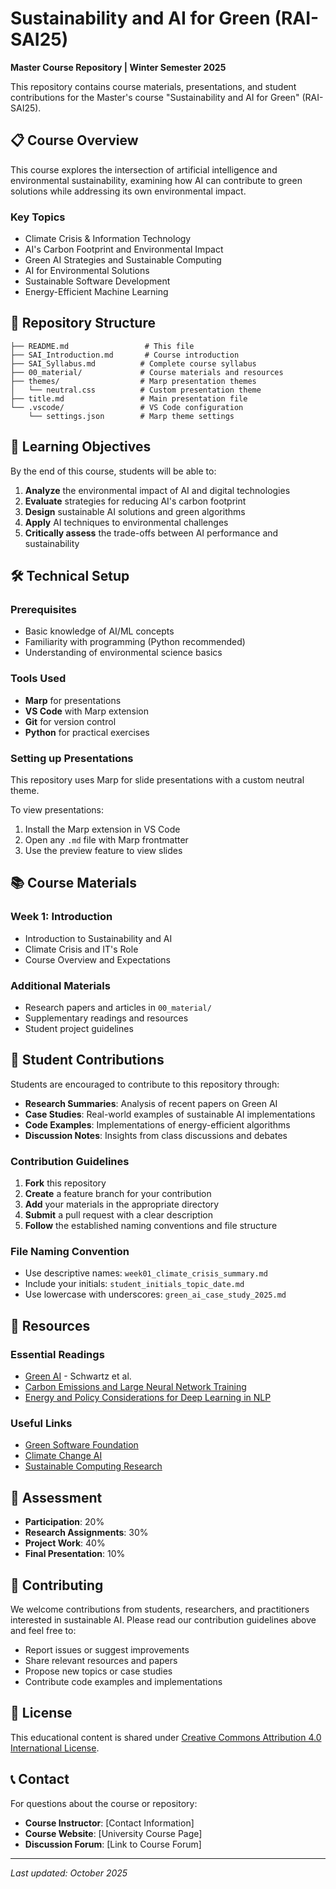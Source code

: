 # Sustainability and AI for Green (RAI-SAI25)

**Master Course Repository | Winter Semester 2025**

This repository contains course materials, presentations, and student contributions for the Master's course "Sustainability and AI for Green" (RAI-SAI25).

## 📋 Course Overview

This course explores the intersection of artificial intelligence and environmental sustainability, examining how AI can contribute to green solutions while addressing its own environmental impact.

### Key Topics
- Climate Crisis & Information Technology
- AI's Carbon Footprint and Environmental Impact
- Green AI Strategies and Sustainable Computing
- AI for Environmental Solutions
- Sustainable Software Development
- Energy-Efficient Machine Learning

## 📁 Repository Structure

```
├── README.md                 # This file
├── SAI_Introduction.md       # Course introduction
├── SAI_Syllabus.md          # Complete course syllabus
├── 00_material/             # Course materials and resources
├── themes/                  # Marp presentation themes
│   └── neutral.css          # Custom presentation theme
├── title.md                 # Main presentation file
└── .vscode/                 # VS Code configuration
    └── settings.json        # Marp theme settings
```

## 🎯 Learning Objectives

By the end of this course, students will be able to:

1. **Analyze** the environmental impact of AI and digital technologies
2. **Evaluate** strategies for reducing AI's carbon footprint
3. **Design** sustainable AI solutions and green algorithms
4. **Apply** AI techniques to environmental challenges
5. **Critically assess** the trade-offs between AI performance and sustainability

## 🛠️ Technical Setup

### Prerequisites
- Basic knowledge of AI/ML concepts
- Familiarity with programming (Python recommended)
- Understanding of environmental science basics

### Tools Used
- **Marp** for presentations
- **VS Code** with Marp extension
- **Git** for version control
- **Python** for practical exercises

### Setting up Presentations
This repository uses Marp for slide presentations with a custom neutral theme.

To view presentations:
1. Install the Marp extension in VS Code
2. Open any `.md` file with Marp frontmatter
3. Use the preview feature to view slides

## 📚 Course Materials

### Week 1: Introduction
- Introduction to Sustainability and AI
- Climate Crisis and IT's Role
- Course Overview and Expectations

### Additional Materials
- Research papers and articles in `00_material/`
- Supplementary readings and resources
- Student project guidelines

## 👥 Student Contributions

Students are encouraged to contribute to this repository through:

- **Research Summaries**: Analysis of recent papers on Green AI
- **Case Studies**: Real-world examples of sustainable AI implementations
- **Code Examples**: Implementations of energy-efficient algorithms
- **Discussion Notes**: Insights from class discussions and debates

### Contribution Guidelines

1. **Fork** this repository
2. **Create** a feature branch for your contribution
3. **Add** your materials in the appropriate directory
4. **Submit** a pull request with a clear description
5. **Follow** the established naming conventions and file structure

### File Naming Convention
- Use descriptive names: `week01_climate_crisis_summary.md`
- Include your initials: `student_initials_topic_date.md`
- Use lowercase with underscores: `green_ai_case_study_2025.md`

## 📖 Resources

### Essential Readings
- [Green AI](https://arxiv.org/abs/1907.10597) - Schwartz et al.
- [Carbon Emissions and Large Neural Network Training](https://arxiv.org/abs/2104.10350)
- [Energy and Policy Considerations for Deep Learning in NLP](https://arxiv.org/abs/1906.02243)

### Useful Links
- [Green Software Foundation](https://greensoftware.foundation/)
- [Climate Change AI](https://climatechange.ai/)
- [Sustainable Computing Research](https://www.computer.org/csdl/magazine/co)

## 📝 Assessment

- **Participation**: 20%
- **Research Assignments**: 30%
- **Project Work**: 40%
- **Final Presentation**: 10%

## 🤝 Contributing

We welcome contributions from students, researchers, and practitioners interested in sustainable AI. Please read our contribution guidelines above and feel free to:

- Report issues or suggest improvements
- Share relevant resources and papers
- Propose new topics or case studies
- Contribute code examples and implementations

## 📄 License

This educational content is shared under [Creative Commons Attribution 4.0 International License](https://creativecommons.org/licenses/by/4.0/).

## 📞 Contact

For questions about the course or repository:

- **Course Instructor**: [Contact Information]
- **Course Website**: [University Course Page]
- **Discussion Forum**: [Link to Course Forum]

---

*Last updated: October 2025*